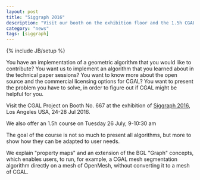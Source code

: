 ```yaml
---
layout: post
title: "Siggraph 2016"
description: "Visit our booth on the exhibition floor and the 1.5h CGAL course"
category: "news"
tags: [siggraph]
---
```

{% include JB/setup %}

You have an implementation of a geometric algorithm that you would like to contribute?
You want us to implement an algorithm that you learned about in the technical paper sessions?
You want to know more about the open source and the commercial licensing options for CGAL?
You want to present the problem you have to solve, in order to figure out if CGAL might be helpful for you.

Visit the CGAL Project on Booth No. 667 at the exhibition of <a href="http://s2016.siggraph.org/">Siggraph 2016</a>,
Los Angeles USA, 24-28 Jul 2016.


We also offer an 1.5h course on Tuesday 26 July, 9-10:30 am

The goal of the course is not so much to present all algorithms,
but more to show how they can be adapted to user needs.

We explain "property maps" and an extension of the BGL "Graph"
concepts, which enables users, to run, for example,  a CGAL
mesh segmentation algorithm directly on a mesh of OpenMesh,
without converting it to a mesh of CGAL.
